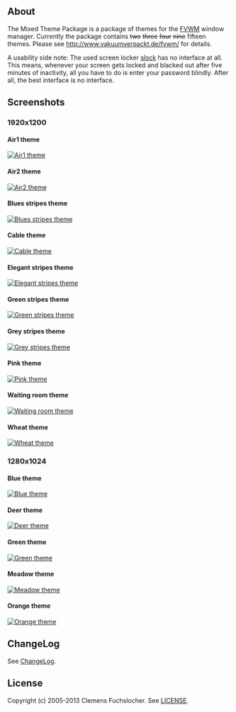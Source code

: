 ## About

The Mixed Theme Package is a package of themes for the [FVWM](http://www.fvwm.org/) window manager. Currently the package contains ~~two~~ ~~three~~ ~~four~~ ~~nine~~ fifteen themes. Please see http://www.vakuumverpackt.de/fvwm/ for details.

A usability side note: The used screen locker [slock](http://tools.suckless.org/slock) has no interface at all. This means, whenever your screen gets locked and blacked out after five minutes of inactivity, all you have to do is enter your password blindly. After all, the best interface is no interface.

## Screenshots

### 1920x1200

#### Air1 theme

[![Air1 theme](http://www.vakuumverpackt.de/fvwm/fvwm-air1-1920x1200s.png "Air1 theme")](http://www.vakuumverpackt.de/fvwm/fvwm-air1-1920x1200.png)

#### Air2 theme

[![Air2 theme](http://www.vakuumverpackt.de/fvwm/fvwm-air2-1920x1200s.png "Air2 theme")](http://www.vakuumverpackt.de/fvwm/fvwm-air2-1920x1200.png)

#### Blues stripes theme

[![Blues stripes theme](http://www.vakuumverpackt.de/fvwm/fvwm-bluestripes-1920x1200s.png "Blues stripes theme")](http://www.vakuumverpackt.de/fvwm/fvwm-bluestripes-1920x1200.png)

#### Cable theme

[![Cable theme](http://www.vakuumverpackt.de/fvwm/fvwm-cable-1920x1200s.png "Cable theme")](http://www.vakuumverpackt.de/fvwm/fvwm-cable-1920x1200.png)

#### Elegant stripes theme

[![Elegant stripes theme](http://www.vakuumverpackt.de/fvwm/fvwm-elegantstripes-1920x1200s.png "Elegant stripes theme")](http://www.vakuumverpackt.de/fvwm/fvwm-elegantstripes-1920x1200.png)

#### Green stripes theme

[![Green stripes theme](http://www.vakuumverpackt.de/fvwm/fvwm-greenstripes-1920x1200s.png "Green stripes theme")](http://www.vakuumverpackt.de/fvwm/fvwm-greenstripes-1920x1200.png)

#### Grey stripes theme

[![Grey stripes theme](http://www.vakuumverpackt.de/fvwm/fvwm-greystripes-1920x1200s.png "Grey stripes theme")](http://www.vakuumverpackt.de/fvwm/fvwm-greystripes-1920x1200.png)

#### Pink theme

[![Pink theme](http://www.vakuumverpackt.de/fvwm/fvwm-pink-1920x1200s.png "Pink theme")](http://www.vakuumverpackt.de/fvwm/fvwm-pink-1920x1200.png)

#### Waiting room theme

[![Waiting room theme](http://www.vakuumverpackt.de/fvwm/fvwm-waitingroom-1920x1200s.png "Waiting room theme")](http://www.vakuumverpackt.de/fvwm/fvwm-waitingroom-1920x1200.png)

#### Wheat theme

[![Wheat theme](http://www.vakuumverpackt.de/fvwm/fvwm-wheat-1920x1200s.png "Wheat theme")](http://www.vakuumverpackt.de/fvwm/fvwm-wheat-1920x1200.png)

### 1280x1024

#### Blue theme

[![Blue theme](http://www.vakuumverpackt.de/fvwm/fvwm-blue-1280x1024s.png "Blue theme")](http://www.vakuumverpackt.de/fvwm/fvwm-blue-1280x1024.png)

#### Deer theme

[![Deer theme](http://www.vakuumverpackt.de/fvwm/fvwm-deer-1280x1024s.png "Deer theme")](http://www.vakuumverpackt.de/fvwm/fvwm-deer-1280x1024.png)

#### Green theme

[![Green theme](http://www.vakuumverpackt.de/fvwm/fvwm-green-1280x1024s.png "Green theme")](http://www.vakuumverpackt.de/fvwm/fvwm-green-1280x1024.png)

#### Meadow theme

[![Meadow theme](http://www.vakuumverpackt.de/fvwm/fvwm-meadow-1280x1024s.png "Meadow theme")](http://www.vakuumverpackt.de/fvwm/fvwm-meadow-1280x1024.png)

#### Orange theme

[![Orange theme](http://www.vakuumverpackt.de/fvwm/fvwm-orange-1280x1024s.png "Orange theme")](http://www.vakuumverpackt.de/fvwm/fvwm-orange-1280x1024.png)

## ChangeLog

See [ChangeLog](https://github.com/vakuum/mtp/blob/master/ChangeLog).

## License

Copyright (c) 2005-2013 Clemens Fuchslocher. See [LICENSE](https://github.com/vakuum/mtp/blob/master/LICENSE).
